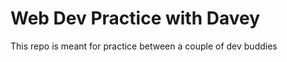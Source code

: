 <h1>Web Dev Practice with Davey</h1>

<p>This repo is meant for practice between a couple of dev buddies</p>